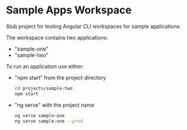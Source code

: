 # Sample Apps Workspace

Stub project for testing Angular CLI workspaces for sample applications.

The workspace contains two applications:
* "sample-one"
* "sample-two"

To run an application use either:
* "npm start" from the project directory

    ```sh
    cd projects/sample-two
    npm start
    ```
* "ng serve" with the project name

    ```sh
    ng serve sample-one
    ng serve sample-one --prod
    ```
